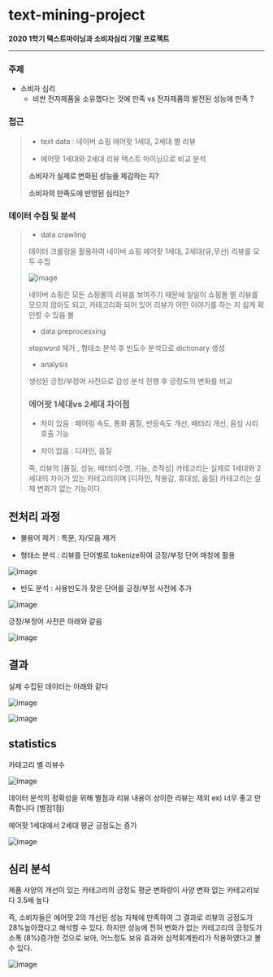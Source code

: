 # text-mining-project

**2020 1학기 텍스트마이닝과 소비자심리 기말 프로젝트** 

---

### 주제

- 소비자 심리
    - 비싼 전자제품을 소유했다는 것에 만족 vs 전자제품의 발전된 성능에 만족 ?
  
### 접근

> - text data : 네이버 쇼핑 에어팟 1세대, 2세대 별 리뷰
> 
> - 에어팟 1세대와 2세대 리뷰 텍스트 마이닝으로 비교 분석
> 
> **소비자가 실제로 변화된 성능을 체감하는 지?**
>  
> **소비자의 만족도에 반영된 심리는?**
 
 
 ### 데이터 수집 및 분석
 
> - data crawling
>
> 데이터 크롤링을 활용하여 네이버 쇼핑 에어팟 1세대, 2세대(유,무선) 리뷰를 모두 수집
>
>![image](https://user-images.githubusercontent.com/61912635/107111598-b1a8a480-6894-11eb-9371-8e7303d2ca81.png)
>
> 네이버 쇼핑은 모든 쇼핑몰의 리뷰를 보여주기 때문에 일일이 쇼핑몰 별 리뷰를 모으지 않아도 되고, 카테고리화 되어 있어 리뷰가 어떤 이야기를 하는 지 쉽게 확인할 수 있음 볼
>
> - data preprocessing 
>
> stopword 제거 , 형태소 분석 후 빈도수 분석으로 dictionary 생성
>
> - analysis
>
> 생성된 긍정/부정어 사전으로 감성 분석 진행 후 긍정도의 변화를 비교
>
> ### 에어팟 1세대vs 2세대 차이점
>
> - 차이 있음 : 페어링 속도, 통화 품질, 반응속도 개선, 배터리 개선, 음성 시리 호출 기능
> 
> - 차이 없음 : 디자인, 음질
>
> 즉, 리뷰의 [품질, 성능, 배터리수명, 기능, 조작성] 카테고리는 실제로 1세대와 2세대의 차이가 있는 카테고리이며 [디자인, 착용감, 휴대성, 음질] 카테고리는 실제 변화가 없는 기능이다.

## 전처리 과정

- 불용어 제거 : 특문, 자/모음 제거

- 형태소 분석 : 리뷰를 단어별로 tokenize하여 긍정/부정 단어 매칭에 활용

![image](https://user-images.githubusercontent.com/61912635/107111732-a9049e00-6895-11eb-879f-4784d96170ee.png)

- 빈도 분석 : 사용빈도가 잦은 단어를 긍정/부정 사전에 추가

![image](https://user-images.githubusercontent.com/61912635/107111729-a144f980-6895-11eb-8f4d-0e72bd2d0ee3.png)

긍정/부정어 사전은 아래와 같음

![image](https://user-images.githubusercontent.com/61912635/107111738-bf125e80-6895-11eb-83f1-865e308d456c.png)

## 결과

실제 수집된 데이터는 아래와 같다

![image](https://user-images.githubusercontent.com/61912635/107111693-588d4080-6895-11eb-983c-fcefcfaa86be.png)

![image](https://user-images.githubusercontent.com/61912635/107111699-63e06c00-6895-11eb-9f72-076fdcfec4b6.png)

## statistics

카테고리 별 리뷰수

![image](https://user-images.githubusercontent.com/61912635/107111749-ea954900-6895-11eb-8eb0-17893f9e87eb.png)

데이터 분석의 정확성을 위해 별점과 리뷰 내용이 상이한 리뷰는 제외
ex) 너무 좋고 만족합니다 (별점1점)

에어팟 1세대에서 2세대 평균 긍정도는 증가

![image](https://user-images.githubusercontent.com/61912635/107112077-2a5d3000-6898-11eb-9ad0-6477c69a37d3.png)

## 심리 분석

제품 사양의 개선이 있는 카테고리의 긍정도 평균 변화량이 사양 변화 없는 카테고리보다 3.5배 높다

즉, 소비자들은 에어팟 2의 개선된 성능 자체에 만족하여 그 결과로 리뷰의 긍정도가 28%높아졌다고 해석할 수 있다.
하지만 성능에 전혀 변화가 없는 카테고리의 긍정도가 소폭 (8%)증가한 것으로 보아, 어느정도 보유 효과와 심적회계원리가
작용하였다고 볼 수 있다.

![image](https://user-images.githubusercontent.com/61912635/107112101-524c9380-6898-11eb-9e22-68694d2e79bd.png)

